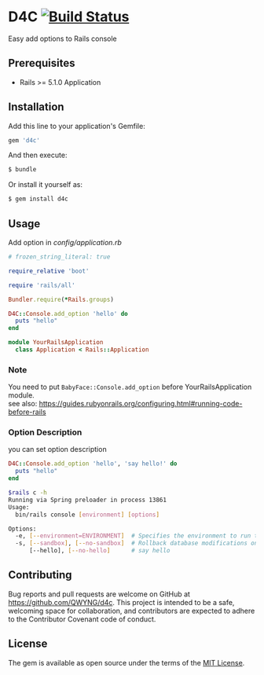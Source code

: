 # D4C [![Build Status](https://travis-ci.org/QWYNG/baby_face.svg?branch=master)](https://travis-ci.org/QWYNG/baby_face)
Easy add options to Rails console

## Prerequisites
- Rails >= 5.1.0 Application
## Installation
Add this line to your application's Gemfile:

```ruby
gem 'd4c'
```

And then execute:
```bash
$ bundle
```

Or install it yourself as:
```bash
$ gem install d4c
```
## Usage
Add option in _config/application.rb_

```ruby
# frozen_string_literal: true

require_relative 'boot'

require 'rails/all'

Bundler.require(*Rails.groups)

D4C::Console.add_option 'hello' do
  puts "hello"
end

module YourRailsApplication
  class Application < Rails::Application

```

### Note
You need to put `BabyFace::Console.add_option` before YourRailsApplication module.  
see also: https://guides.rubyonrails.org/configuring.html#running-code-before-rails

### Option Description
you can set option description

```ruby
D4C::Console.add_option 'hello', 'say hello!' do
  puts "hello"
end
```

```bash
$rails c -h
Running via Spring preloader in process 13861
Usage:
  bin/rails console [environment] [options]

Options:
  -e, [--environment=ENVIRONMENT]  # Specifies the environment to run this console under (test/development/production).
  -s, [--sandbox], [--no-sandbox]  # Rollback database modifications on exit.
      [--hello], [--no-hello]      # say hello

```
## Contributing
Bug reports and pull requests are welcome on GitHub at https://github.com/QWYNG/d4c. This project is intended to be a safe, welcoming space for collaboration, and contributors are expected to adhere to the Contributor Covenant code of conduct.



## License
The gem is available as open source under the terms of the [MIT License](https://opensource.org/licenses/MIT).

